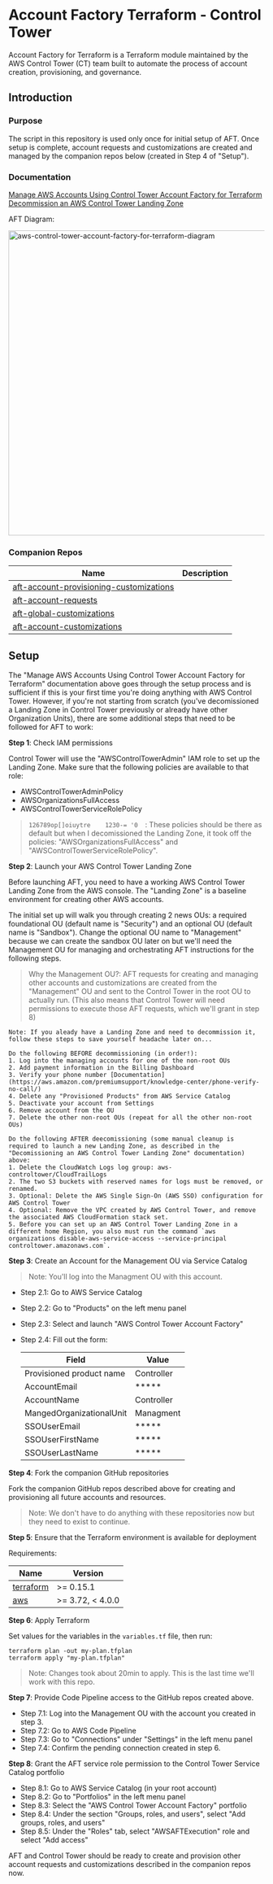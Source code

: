 # Account Factory Terraform - Control Tower

Account Factory for Terraform is a Terraform module maintained by the AWS Control Tower (CT) team built to automate the process of account creation, provisioning, and governance.

## Introduction

### Purpose

The script in this repository is used only once for initial setup of AFT. Once setup is complete, account requests and customizations are created and managed by the companion repos below (created in Step 4 of "Setup"). 

### Documentation

[Manage AWS Accounts Using Control Tower Account Factory for Terraform](https://learn.hashicorp.com/tutorials/terraform/aws-control-tower-aft)
[Decommission an AWS Control Tower Landing Zone](https://docs.aws.amazon.com/controltower/latest/userguide/decommission-landing-zone.html)

AFT Diagram:

<img src="https://d2908q01vomqb2.cloudfront.net/da4b9237bacccdf19c0760cab7aec4a8359010b0/2021/11/12/aws-control-tower-account-factory-for-terraform-diagram.png" alt="aws-control-tower-account-factory-for-terraform-diagram" width="600"/>

### Companion Repos

| Name | Description |
|------|------|
| [aft-account-provisioning-customizations](https://github.com/ilhamkabir/aft-account-provisioning-customizations) |  |
| [aft-account-requests](https://github.com/ilhamkabir/aft-account-requests) |  |
| [aft-global-customizations](https://github.com/ilhamkabir/aft-global-customizations) |  |
| [aft-account-customizations](https://github.com/ilhamkabir/aft-account-customizations) |  |

## Setup

The "Manage AWS Accounts Using Control Tower Account Factory for Terraform" documentation above goes through the setup process and is sufficient if this is your first time you're doing anything with AWS Control Tower. However, if you're not starting from scratch (you've decomissioned a Landing Zone in Control Tower previously or already have other Organization Units), there are some additional steps that need to be followed for AFT to work:

**Step 1**: Check IAM permissions

Control Tower will use the "AWSControlTowerAdmin" IAM role to set up the Landing Zone. Make sure that the following policies are available to that role:
- AWSControlTowerAdminPolicy
- AWSOrganizationsFullAccess
- AWSControlTowerServiceRolePolicy

> `126789op[]oiuytre    1230-=
'0  `: These policies should be there as default but when I decomissioned the Landing Zone, it took off the policies: "AWSOrganizationsFullAccess" and "AWSControlTowerServiceRolePolicy".

**Step 2**: Launch your AWS Control Tower Landing Zone

Before launching AFT, you need to have a working AWS Control Tower Landing Zone from the AWS console. The "Landing Zone" is a baseline environment for creating other AWS accounts.

The initial set up will walk you through creating 2 news OUs: a required foundational OU (default name is "Security") and an optional OU (default name is "Sandbox"). Change the optional OU name to "Management" because we can create the sandbox OU later on but we'll need the Management OU for managing and orchestrating AFT instructions for the following steps. 

> Why the Management OU?: AFT requests for creating and managing other accounts and customizations are created from the "Management" OU and sent to the Control Tower in the root OU to actually run. (This also means that Control Tower will need permissions to execute those AFT requests, which we'll grant in step 8) 

    Note: If you aleady have a Landing Zone and need to decommission it, follow these steps to save yourself headache later on...
    
    Do the following BEFORE decommissioning (in order!):      
    1. Log into the managing accounts for one of the non-root OUs
    2. Add payment information in the Billing Dashboard
    3. Verify your phone number [Documentation](https://aws.amazon.com/premiumsupport/knowledge-center/phone-verify-no-call/)
    4. Delete any "Provisioned Products" from AWS Service Catalog
    5. Deactivate your account from Settings
    6. Remove account from the OU
    7. Delete the other non-root OUs (repeat for all the other non-root OUs)

    Do the following AFTER deecomissioning (some manual cleanup is required to launch a new Landing Zone, as described in the "Decomissioning an AWS Control Tower Landing Zone" documentation) above:
    1. Delete the CloudWatch Logs log group: aws-controltower/CloudTrailLogs 
    2. The two S3 buckets with reserved names for logs must be removed, or renamed.
    3. Optional: Delete the AWS Single Sign-On (AWS SSO) configuration for AWS Control Tower
    4. Optional: Remove the VPC created by AWS Control Tower, and remove the associated AWS CloudFormation stack set.
    5. Before you can set up an AWS Control Tower Landing Zone in a different home Region, you also must run the command `aws organizations disable-aws-service-access --service-principal controltower.amazonaws.com`.

**Step 3**: Create an Account for the Management OU via Service Catalog

> Note: You'll log into the Managment OU with this account.

- Step 2.1: Go to AWS Service Catalog
- Step 2.2: Go to "Products" on the left menu panel 
- Step 2.3: Select and launch "AWS Control Tower Account Factory"
- Step 2.4: Fill out the form:

    | Field | Value |
    |------|---------|
    | Provisioned product name | Controller |
    | AccountEmail | ***** |
    | AccountName | Controller |
    | MangedOrganizationalUnit | Managment |
    | SSOUserEmail | ***** |
    | SSOUserFirstName | ***** |
    | SSOUserLastName | ***** |

**Step 4**: Fork the companion GitHub repositories

Fork the companion GitHub repos described above for creating and provisioning all future accounts and resources.

> Note: We don't have to do anything with these repositories now but they need to exist to continue. 
 
**Step 5**: Ensure that the Terraform environment is available for deployment

Requirements:

| Name | Version |
|------|---------|
| <a name="requirement_terraform"></a> [terraform](#requirement\_terraform) | >= 0.15.1 |
| <a name="requirement_aws"></a> [aws](#requirement\_aws) | >= 3.72, < 4.0.0 |

**Step 6**: Apply Terraform 

Set values for the variables in the ```variables.tf``` file, then run:
```
terraform plan -out my-plan.tfplan
terraform apply "my-plan.tfplan"
```

> Note: Changes took about 20min to apply. This is the last time we'll work with this repo.

**Step 7**: Provide Code Pipeline access to the GitHub repos created above. 

- Step 7.1: Log into the Management OU with the account you created in step 3. 
- Step 7.2: Go to AWS Code Pipeline
- Step 7.3: Go to "Connections" under "Settings" in the left menu panel
- Step 7.4: Confirm the pending connection created in step 6.

**Step 8**: Grant the AFT service role permission to the Control Tower Service Catalog portfolio

- Step 8.1: Go to AWS Service Catalog (in your root account)
- Step 8.2: Go to "Portfolios" in the left menu panel
- Step 8.3: Select the "AWS Control Tower Account Factory" portfolio
- Step 8.4: Under the section "Groups, roles, and users", select "Add groups, roles, and users"
- Step 8.5: Under the "Roles" tab, select "AWSAFTExecution" role and select "Add access"

AFT and Control Tower should be ready to create and provision other account requests and customizations described in the companion repos now.   
